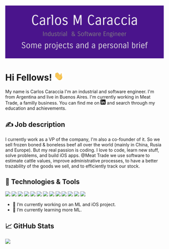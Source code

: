 
![Header](https://raw.githubusercontent.com/carlosmariacaraccia/carlosmariacaraccia/master/intro_frame.png "Header")

# Hi Fellows! <img src="https://raw.githubusercontent.com/carlosmariacaraccia/carlosmariacaraccia/master/wave.gif" width="30px">

My name is Carlos Caraccia I'm an industrial and software engineer. I'm from Argentina and live in Buenos Aires. I'm currently working in Meat Trade, a familly business. You can find me on [![LinkedIn][3.2]][3] and search through my education and achievements.

## &#x270d; Job description
I currently work as a VP of the company, I'm also a co-founder of it. So we sell frozen boned & boneless beef all over the world (mainly in China, Rusia and Europe). But my real passion is coding. I love to code, learn new stuff, solve problems, and build iOS apps. @Meat Trade we use software to estimate cattle values, improve administrative processes, to have a better trazability of the goods we sell, and to efficiently track our stock.

## 🔧 Technologies & Tools
![](https://img.shields.io/badge/OS-macOS-informational?style=flat&logo=macos&logoColor=white&color=4a148c)
![](https://img.shields.io/badge/Editor-Xcode-informational?style=flat&logo=Xcode&idea&logoColor=white&color=4a148c)
![](https://img.shields.io/badge/Editor-PyCharm-informational?style=flat&logo=PyCharm&idea&logoColor=white&color=4a148c)
![](https://img.shields.io/badge/Editor-Jupyter-informational?style=flat&logo=jupyter&idea&logoColor=white&color=4a148c)
![](https://img.shields.io/badge/Code-Swift-informational?style=flat&logo=swift&logoColor=white&color=4a148c)
![](https://img.shields.io/badge/Code-Python-informational?style=flat&logo=python&logoColor=white&color=4a148c)
![](https://img.shields.io/badge/Code-ObjectiveC-informational?style=flat&logo=objectivec&logoColor=white&color=4a148c)
![](https://img.shields.io/badge/Code-C-informational?style=flat&logo=C&logoColor=white&color=4a148c)
![](https://img.shields.io/badge/Shell-Bash-informational?style=flat&logo=gnu-bash&logoColor=white&color=4a148c)
![](https://img.shields.io/badge/Tool-Turicreate-informational?style=flat&logo=turi&logoColor=white&color=4a148c)
![](https://img.shields.io/badge/Tool-Tensorflow-informational?style=flat&logo=tensorflow&logoColor=white&color=4a148c)
![](https://img.shields.io/badge/Tool-Realm-informational?style=flat&logo=realm&logoColor=white&color=4a148c)
![](https://img.shields.io/badge/Tool-Firebase-informational?style=flat&logo=firebase&logoColor=white&color=4a148c)


<!-- icons without padding -->

[3.2]: https://raw.githubusercontent.com/carlosmariacaraccia/carlosmariacaraccia/master/linkedin-3-16.png (LinkedIn icon without padding)

<!-- links to your social media accounts -->

[2]: https://github.com/carlosmariacaraccia
[3]: https://www.linkedin.com/in/carlos-maria-caraccia-380ab9128/n/

- 🔭 I’m currently working on an ML and iOS project.
- 🌱 I’m currently learning more ML. 

## &#x1f4c8; GitHub Stats

<a href="https://github.com/carlosmariacaraccia/carlosmariacaraccia">
  <img align="center" src="https://github-readme-stats.vercel.app/api/top-langs/?username=carlosmariacaraccia&hide=java,html&title_color=ffffff&text_color=c9cacc&icon_color=ffffff&bg_color=4a148c" />
</a>


<!--
**carlosmariacaraccia/carlosmariacaraccia** is a ✨ _special_ ✨ repository because its `README.md` (this file) appears on your GitHub profile.

Here are some ideas to get you started:

- 🔭 I’m currently working on ...
- 🌱 I’m currently learning ...
- 👯 I’m looking to collaborate on ...
- 🤔 I’m looking for help with ...
- 💬 Ask me about ...
- 📫 How to reach me: ...
- 😄 Pronouns: ...
- ⚡ Fun fact: ...
-->
